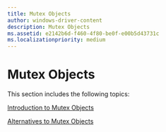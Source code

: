 ```yaml
---
title: Mutex Objects
author: windows-driver-content
description: Mutex Objects
ms.assetid: e2142b6d-f460-4f80-be0f-e00b5d43731c
ms.localizationpriority: medium
---
```


# Mutex Objects





This section includes the following topics:

[Introduction to Mutex Objects](introduction-to-mutex-objects.md)

[Alternatives to Mutex Objects](alternatives-to-mutex-objects.md)

 

 




